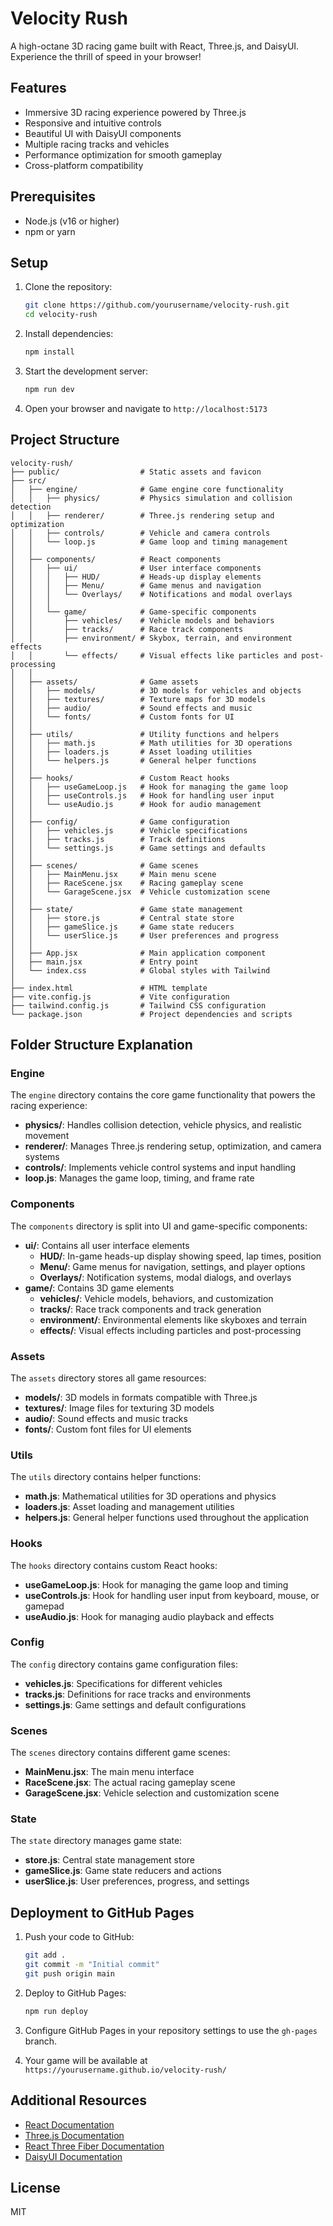 # Velocity Rush

A high-octane 3D racing game built with React, Three.js, and DaisyUI. Experience the thrill of speed in your browser!

## Features

- Immersive 3D racing experience powered by Three.js
- Responsive and intuitive controls
- Beautiful UI with DaisyUI components
- Multiple racing tracks and vehicles
- Performance optimization for smooth gameplay
- Cross-platform compatibility

## Prerequisites

- Node.js (v16 or higher)
- npm or yarn

## Setup

1. Clone the repository:
   ```bash
   git clone https://github.com/yourusername/velocity-rush.git
   cd velocity-rush
   ```

2. Install dependencies:
   ```bash
   npm install
   ```

3. Start the development server:
   ```bash
   npm run dev
   ```

4. Open your browser and navigate to `http://localhost:5173`

## Project Structure

```
velocity-rush/
├── public/                  # Static assets and favicon
├── src/
│   ├── engine/              # Game engine core functionality
│   │   ├── physics/         # Physics simulation and collision detection
│   │   ├── renderer/        # Three.js rendering setup and optimization
│   │   ├── controls/        # Vehicle and camera controls
│   │   └── loop.js          # Game loop and timing management
│   │
│   ├── components/          # React components
│   │   ├── ui/              # User interface components
│   │   │   ├── HUD/         # Heads-up display elements
│   │   │   ├── Menu/        # Game menus and navigation
│   │   │   └── Overlays/    # Notifications and modal overlays
│   │   │
│   │   └── game/            # Game-specific components
│   │       ├── vehicles/    # Vehicle models and behaviors
│   │       ├── tracks/      # Race track components
│   │       ├── environment/ # Skybox, terrain, and environment effects
│   │       └── effects/     # Visual effects like particles and post-processing
│   │
│   ├── assets/              # Game assets
│   │   ├── models/          # 3D models for vehicles and objects
│   │   ├── textures/        # Texture maps for 3D models
│   │   ├── audio/           # Sound effects and music
│   │   └── fonts/           # Custom fonts for UI
│   │
│   ├── utils/               # Utility functions and helpers
│   │   ├── math.js          # Math utilities for 3D operations
│   │   ├── loaders.js       # Asset loading utilities
│   │   └── helpers.js       # General helper functions
│   │
│   ├── hooks/               # Custom React hooks
│   │   ├── useGameLoop.js   # Hook for managing the game loop
│   │   ├── useControls.js   # Hook for handling user input
│   │   └── useAudio.js      # Hook for audio management
│   │
│   ├── config/              # Game configuration
│   │   ├── vehicles.js      # Vehicle specifications
│   │   ├── tracks.js        # Track definitions
│   │   └── settings.js      # Game settings and defaults
│   │
│   ├── scenes/              # Game scenes
│   │   ├── MainMenu.jsx     # Main menu scene
│   │   ├── RaceScene.jsx    # Racing gameplay scene
│   │   └── GarageScene.jsx  # Vehicle customization scene
│   │
│   ├── state/               # Game state management
│   │   ├── store.js         # Central state store
│   │   ├── gameSlice.js     # Game state reducers
│   │   └── userSlice.js     # User preferences and progress
│   │
│   ├── App.jsx              # Main application component
│   ├── main.jsx             # Entry point
│   └── index.css            # Global styles with Tailwind
│
├── index.html               # HTML template
├── vite.config.js           # Vite configuration
├── tailwind.config.js       # Tailwind CSS configuration
└── package.json             # Project dependencies and scripts
```

## Folder Structure Explanation

### Engine
The `engine` directory contains the core game functionality that powers the racing experience:
- **physics/**: Handles collision detection, vehicle physics, and realistic movement
- **renderer/**: Manages Three.js rendering setup, optimization, and camera systems
- **controls/**: Implements vehicle control systems and input handling
- **loop.js**: Manages the game loop, timing, and frame rate

### Components
The `components` directory is split into UI and game-specific components:
- **ui/**: Contains all user interface elements
  - **HUD/**: In-game heads-up display showing speed, lap times, position
  - **Menu/**: Game menus for navigation, settings, and player options
  - **Overlays/**: Notification systems, modal dialogs, and overlays
- **game/**: Contains 3D game elements
  - **vehicles/**: Vehicle models, behaviors, and customization
  - **tracks/**: Race track components and track generation
  - **environment/**: Environmental elements like skyboxes and terrain
  - **effects/**: Visual effects including particles and post-processing

### Assets
The `assets` directory stores all game resources:
- **models/**: 3D models in formats compatible with Three.js
- **textures/**: Image files for texturing 3D models
- **audio/**: Sound effects and music tracks
- **fonts/**: Custom font files for UI elements

### Utils
The `utils` directory contains helper functions:
- **math.js**: Mathematical utilities for 3D operations and physics
- **loaders.js**: Asset loading and management utilities
- **helpers.js**: General helper functions used throughout the application

### Hooks
The `hooks` directory contains custom React hooks:
- **useGameLoop.js**: Hook for managing the game loop and timing
- **useControls.js**: Hook for handling user input from keyboard, mouse, or gamepad
- **useAudio.js**: Hook for managing audio playback and effects

### Config
The `config` directory contains game configuration files:
- **vehicles.js**: Specifications for different vehicles
- **tracks.js**: Definitions for race tracks and environments
- **settings.js**: Game settings and default configurations

### Scenes
The `scenes` directory contains different game scenes:
- **MainMenu.jsx**: The main menu interface
- **RaceScene.jsx**: The actual racing gameplay scene
- **GarageScene.jsx**: Vehicle selection and customization scene

### State
The `state` directory manages game state:
- **store.js**: Central state management store
- **gameSlice.js**: Game state reducers and actions
- **userSlice.js**: User preferences, progress, and settings

## Deployment to GitHub Pages

1. Push your code to GitHub:
   ```bash
   git add .
   git commit -m "Initial commit"
   git push origin main
   ```

2. Deploy to GitHub Pages:
   ```bash
   npm run deploy
   ```

3. Configure GitHub Pages in your repository settings to use the `gh-pages` branch.

4. Your game will be available at `https://yourusername.github.io/velocity-rush/`

## Additional Resources

- [React Documentation](https://react.dev/)
- [Three.js Documentation](https://threejs.org/docs/)
- [React Three Fiber Documentation](https://docs.pmnd.rs/react-three-fiber/)
- [DaisyUI Documentation](https://daisyui.com/)

## License

MIT
